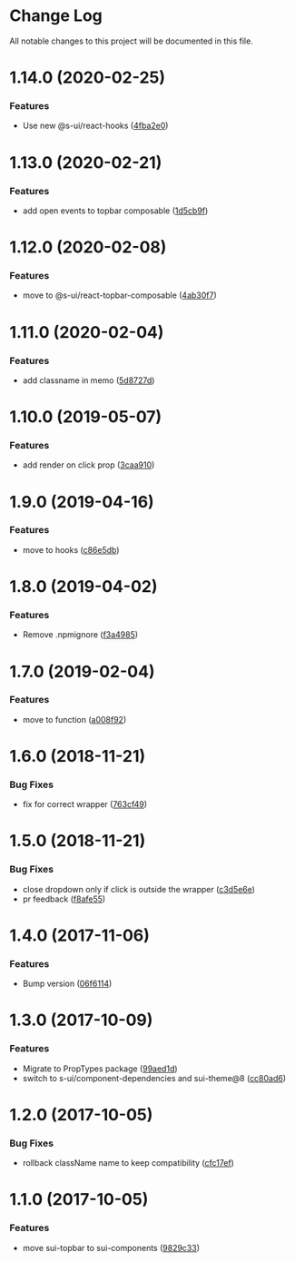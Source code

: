 # Change Log

All notable changes to this project will be documented in this file.

# 1.14.0 (2020-02-25)


### Features

* Use new @s-ui/react-hooks ([4fba2e0](https://github.com/SUI-Components/schibsted-spain-components/commit/4fba2e0e9f0ae9f89c3d6ac2bd0d1b3b742d29aa))



# 1.13.0 (2020-02-21)


### Features

* add open events to topbar composable ([1d5cb9f](https://github.com/SUI-Components/schibsted-spain-components/commit/1d5cb9ff3fdfe6644c87dbe5c656a6e2f78ea789))



# 1.12.0 (2020-02-08)


### Features

* move to @s-ui/react-topbar-composable ([4ab30f7](https://github.com/SUI-Components/schibsted-spain-components/commit/4ab30f7a6f9585c4ded289bccd521d01f659a0c8))



# 1.11.0 (2020-02-04)


### Features

* add classname in memo ([5d8727d](https://github.com/SUI-Components/schibsted-spain-components/commit/5d8727df912e15000240c26abdd8c2497e2b2ab1))



# 1.10.0 (2019-05-07)


### Features

* add render on click prop ([3caa910](https://github.com/SUI-Components/schibsted-spain-components/commit/3caa9106a1cabb88b8849f7f4a39aaf7c6d81d74))



# 1.9.0 (2019-04-16)


### Features

* move to hooks ([c86e5db](https://github.com/SUI-Components/schibsted-spain-components/commit/c86e5db6df187f99178520cfc25ea410d750671b))



# 1.8.0 (2019-04-02)


### Features

* Remove .npmignore ([f3a4985](https://github.com/SUI-Components/schibsted-spain-components/commit/f3a49858a7936f2ed6ef697372d38ce412bba2f3))



# 1.7.0 (2019-02-04)


### Features

* move to function ([a008f92](https://github.com/SUI-Components/schibsted-spain-components/commit/a008f92fcba69a8771612236a95b1e2df18aa496))



# 1.6.0 (2018-11-21)


### Bug Fixes

* fix for correct wrapper ([763cf49](https://github.com/SUI-Components/schibsted-spain-components/commit/763cf4992e45fa83ea9f7de061bed6b4f1ed574a))



# 1.5.0 (2018-11-21)


### Bug Fixes

* close dropdown only if click is outside the wrapper ([c3d5e6e](https://github.com/SUI-Components/schibsted-spain-components/commit/c3d5e6e709897df7b1a6fc123035628b1d348cab))
* pr feedback ([f8afe55](https://github.com/SUI-Components/schibsted-spain-components/commit/f8afe55a227406f04ad40e42e7dfd3227a52e5f7))



# 1.4.0 (2017-11-06)


### Features

* Bump version ([06f6114](https://github.com/SUI-Components/schibsted-spain-components/commit/06f6114a784ab9a4d2c5cf86b0cb26c8490dcd48))



# 1.3.0 (2017-10-09)


### Features

* Migrate to PropTypes package ([99aed1d](https://github.com/SUI-Components/schibsted-spain-components/commit/99aed1dad0b0b9c7da06e87254daf9bf80538a02))
* switch to s-ui/component-dependencies and sui-theme@8 ([cc80ad6](https://github.com/SUI-Components/schibsted-spain-components/commit/cc80ad62de832cfc03c448b38a3899ae5d282c5d))



# 1.2.0 (2017-10-05)


### Bug Fixes

* rollback className name to keep compatibility ([cfc17ef](https://github.com/SUI-Components/schibsted-spain-components/commit/cfc17ef712db9678db8be11a0ada293b1c565a39))



# 1.1.0 (2017-10-05)


### Features

* move sui-topbar to sui-components ([9829c33](https://github.com/SUI-Components/schibsted-spain-components/commit/9829c33b4a88d42ef6d9f7946ea28d6772051395))



